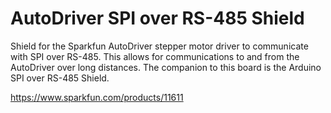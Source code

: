 AutoDriver SPI over RS-485 Shield
=================

Shield for the Sparkfun AutoDriver stepper motor driver to communicate with SPI over RS-485. This allows for communications to and from the AutoDriver over long distances. The companion to this board is the Arduino SPI over RS-485 Shield.

https://www.sparkfun.com/products/11611
